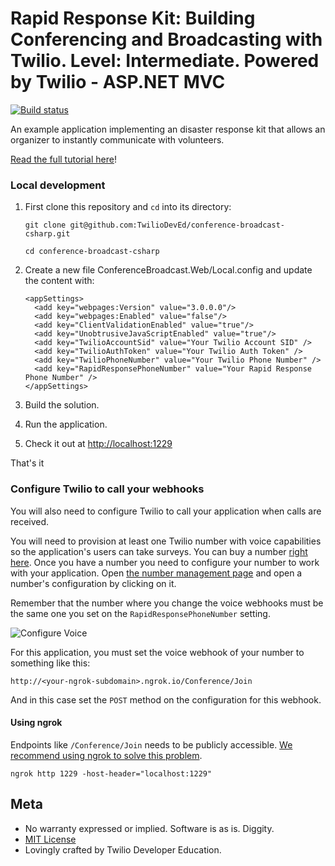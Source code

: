 # Rapid Response Kit: Building Conferencing and Broadcasting with Twilio. Level: Intermediate. Powered by Twilio - ASP.NET MVC

[![Build status](https://ci.appveyor.com/api/projects/status/j65aeh8inbqlav0s?svg=true)](https://ci.appveyor.com/project/TwilioDevEd/conference-broadcast-csharp)

An example application implementing an disaster response kit that allows an organizer to instantly communicate with volunteers.

[Read the full tutorial here](https://www.twilio.com/docs/tutorials/walkthrough/conference-broadcast/csharp/mvc)!

### Local development

1. First clone this repository and `cd` into its directory:
   ```
   git clone git@github.com:TwilioDevEd/conference-broadcast-csharp.git

   cd conference-broadcast-csharp
   ```

2. Create a new file ConferenceBroadcast.Web/Local.config and update the content with:

   ```
   <appSettings>
     <add key="webpages:Version" value="3.0.0.0"/>
     <add key="webpages:Enabled" value="false"/>
     <add key="ClientValidationEnabled" value="true"/>
     <add key="UnobtrusiveJavaScriptEnabled" value="true"/>
     <add key="TwilioAccountSid" value="Your Twilio Account SID" />
     <add key="TwilioAuthToken" value="Your Twilio Auth Token" />
     <add key="TwilioPhoneNumber" value="Your Twilio Phone Number" />
     <add key="RapidResponsePhoneNumber" value="Your Rapid Response Phone Number" />
   </appSettings>
   ```

3. Build the solution.

4. Run the application.

5. Check it out at [http://localhost:1229](http://localhost:1229)

That's it

### Configure Twilio to call your webhooks
You will also need to configure Twilio to call your application when calls are received.

You will need to provision at least one Twilio number with voice capabilities
so the application's users can take surveys. You can buy a number [right
here](https://www.twilio.com/user/account/phone-numbers/search). Once you have
a number you need to configure your number to work with your application. Open
[the number management page](https://www.twilio.com/user/account/phone-numbers/incoming)
and open a number's configuration by clicking on it.

Remember that the number where you change the voice webhooks must be the same one you set on
the `RapidResponsePhoneNumber` setting.

![Configure Voice](http://howtodocs.s3.amazonaws.com/twilio-number-config-all-med.gif)

For this application, you must set the voice webhook of your number to
something like this:

```
http://<your-ngrok-subdomain>.ngrok.io/Conference/Join
```

And in this case set the `POST` method on the configuration for this webhook.

#### Using ngrok

Endpoints like `/Conference/Join` needs to be publicly accessible. [We recommend using ngrok to solve this problem](https://www.twilio.com/blog/2015/09/6-awesome-reasons-to-use-ngrok-when-testing-webhooks.html).

```
ngrok http 1229 -host-header="localhost:1229"
```

## Meta

* No warranty expressed or implied. Software is as is. Diggity.
* [MIT License](http://www.opensource.org/licenses/mit-license.html)
* Lovingly crafted by Twilio Developer Education.
